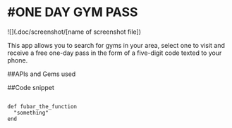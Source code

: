 #ONE DAY GYM PASS
================

![](.doc/screenshot/[name of screenshot file])

This app allows you to search for gyms in your area, select one to visit and receive a free one-day pass in the form of a five-digit code texted to your phone.

##APIs and Gems used

##Code snippet


```

def fubar_the_function
  "something"
end

```

